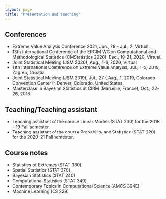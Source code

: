 ```yaml
---
layout: page
title: "Presentation and teaching"
---
```


## Conferences
- Extreme Value Analysis Conference 2021, Jun., 28 - Jul., 2, Virtual.
- 13th International Conference of the ERCIM WG on Computational and
Methodological Statistics (CMStatistics 2020), Dec., 19-21, 2020, Virtual.
- Joint Statistical Meeting (JSM 2020), Aug., 1-6, 2020, Virtual
- 11th International Conference on Extreme Value Analysis, Jul., 1–5, 2019, Zagreb, Croatia.
- Joint Statistical Meeting (JSM 2019), Jul., 27 { Aug., 1, 2019, Colorado Convention
Center in Denver, Colorado, United States.
- Masterclass in Bayesian Statistics at CIRM (Marseille, France), Oct., 22-26, 2018.
## Teaching/Teaching assistant
- Teaching assistant of the course Linear Models (STAT 230) for the 2018 - 19 Fall semester.
- Teaching assistant of the course Probability and Statistics (STAT 220) for the
2020–21 Fall semester. 

## Course notes 
- Statistics of Extremes (STAT 380)
- Spatial Statistics (STAT 370)
- Bayesian Statistics (STAT 240)
- Computational Statistics (STAT 340)
- Contemporary Topics in Computational Science (AMCS 394E)
- Machine Learning (CS 229) 
